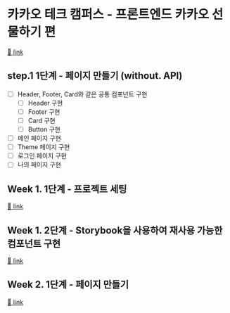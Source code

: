 # 카카오 테크 캠퍼스 - 프론트엔드 카카오 선물하기 편

[🔗 link](https://edu.nextstep.camp/s/hazAC9xa)

## step.1  1단계 - 페이지 만들기 (without. API)
- [ ] Header, Footer, Card와 같은 공통 컴포넌트 구현
  - [ ] Header 구현
  - [ ] Footer 구현
  - [ ] Card 구현
  - [ ] Button 구현
- [ ] 메인 페이지 구현
- [ ] Theme 페이지 구현
- [ ] 로그인 페이지 구현
- [ ] 나의 페이지 구현

## Week 1. 1단계 - 프로젝트 세팅

[🔗 link](https://edu.nextstep.camp/s/hazAC9xa/ls/QzgHvzRM)

## Week 1. 2단계 - Storybook을 사용하여 재사용 가능한 컴포넌트 구현

[🔗 link](https://edu.nextstep.camp/s/hazAC9xa/ls/4wYFPW1K)

## Week 2. 1단계 - 페이지 만들기

[🔗 link](https://edu.nextstep.camp/s/hazAC9xa/ls/QzV1ncxk)
